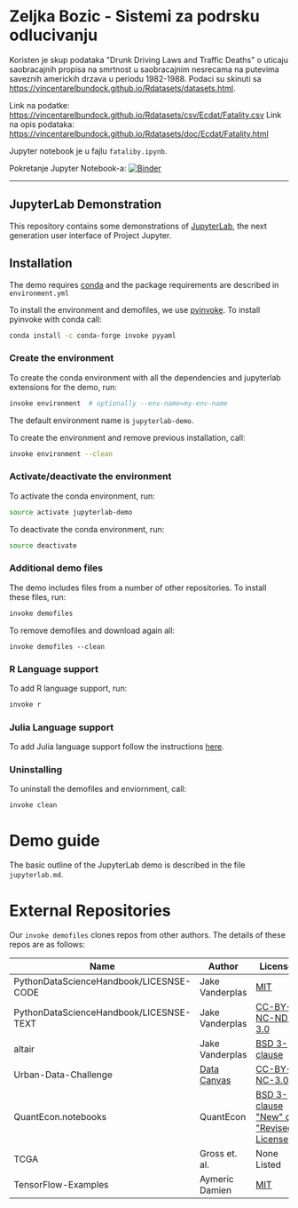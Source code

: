 # Zeljka Bozic - Sistemi za podrsku odlucivanju

Koristen je skup podataka "Drunk Driving Laws and Traffic Deaths" o uticaju saobracajnih propisa na smrtnost u saobracajnim nesrecama na putevima saveznih americkih drzava u periodu 1982-1988. Podaci su skinuti sa https://vincentarelbundock.github.io/Rdatasets/datasets.html.

Link na podatke: https://vincentarelbundock.github.io/Rdatasets/csv/Ecdat/Fatality.csv
Link na opis podataka: https://vincentarelbundock.github.io/Rdatasets/doc/Ecdat/Fatality.html

Jupyter notebook je u fajlu `fataliby.ipynb`.

Pokretanje Jupyter Notebook-a: [![Binder](https://beta.mybinder.org/badge.svg)](https://mybinder.org/v2/gh/z-efsa/jupyterlab-demo/master?urlpath=lab/tree/fatality.ipynb)

----------------------------------------

## JupyterLab Demonstration

This repository contains some demonstrations of
[JupyterLab](https://github.com/jupyter/jupyterlab), the next
generation user interface of Project Jupyter.

## Installation

The demo requires [conda](https://conda.io/miniconda.html) and the package
 requirements are described in `environment.yml`

To install the environment and demofiles, we use [pyinvoke](http://pyinvoke.org). To install pyinvoke with conda call:

```bash
conda install -c conda-forge invoke pyyaml
```

### Create the environment

To create the conda environment with all the dependencies and jupyterlab extensions for the demo, run:

```bash
invoke environment  # optionally --env-name=my-env-name
```

The default environment name is `jupyterlab-demo`.

To create the environment and remove previous installation, call:

```bash
invoke environment --clean
```

### Activate/deactivate the environment

To activate the conda environment, run:

```bash
source activate jupyterlab-demo
```

To deactivate the conda environment, run:

```bash
source deactivate
```

### Additional demo files

The demo includes files from a number of other repositories. To install these files,
run:

```bash
invoke demofiles
```

To remove demofiles and download again all:
```
invoke demofiles --clean
```

### R Language support

To add R language support, run:

```bash
invoke r
```

### Julia Language support

To add Julia language support follow the instructions [here](https://github.com/JuliaLang/IJulia.jl#installation).


### Uninstalling

To uninstall the demofiles and enviornment, call:

```
invoke clean
```

# Demo guide

The basic outline of the JupyterLab demo is described in the file `jupyterlab.md`.


# External Repositories

Our `invoke demofiles` clones repos from other authors.  The details of these repos are as follows:

| Name  | Author |License |
|---|---|---|
| PythonDataScienceHandbook/LICESNSE-CODE  | Jake Vanderplas  | [MIT](https://github.com/jakevdp/PythonDataScienceHandbook/blob/master/LICENSE-CODE)|
| PythonDataScienceHandbook/LICESNSE-TEXT   |  Jake Vanderplas | [CC-BY-NC-ND-3.0](https://github.com/jakevdp/PythonDataScienceHandbook/blob/master/LICENSE-TEXT) |
| altair   |  Jake Vanderplas | [BSD 3-clause](https://github.com/altair-viz/altair/blob/master/LICENSE) |
| Urban-Data-Challenge   |  [Data Canvas](http://datacanvas.org/) | [CC-BY-NC-3.0](http://datacanvas.org/public-transportation/) |
| QuantEcon.notebooks   |  QuantEcon | [BSD 3-clause "New" or "Revised" License](https://github.com/QuantEcon/QuantEcon.notebooks/blob/master/LICENSE) |
| TCGA   |  Gross et. al. | None Listed | None Listed |
| TensorFlow-Examples   |  Aymeric Damien | [MIT](https://github.com/aymericdamien/TensorFlow-Examples/blob/master/LICENSE) |
